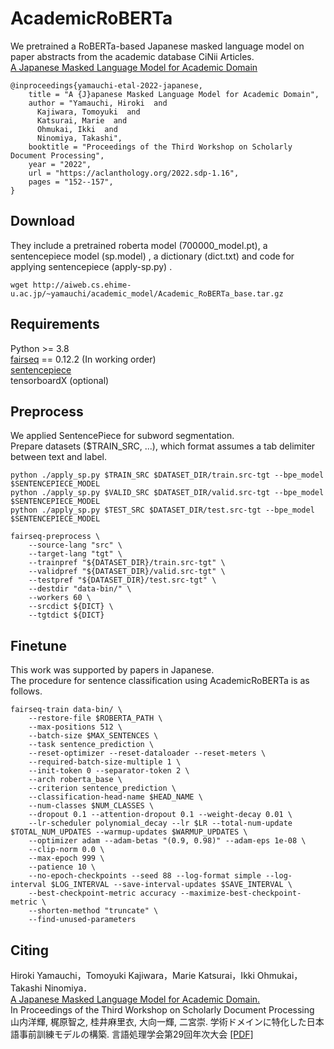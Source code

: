 # AcademicRoBERTa

We pretrained a RoBERTa-based Japanese masked language model on paper abstracts from the academic database CiNii Articles.  
[A Japanese Masked Language Model for Academic Domain](https://aclanthology.org/2022.sdp-1.16/)
```
@inproceedings{yamauchi-etal-2022-japanese,
    title = "A {J}apanese Masked Language Model for Academic Domain",
    author = "Yamauchi, Hiroki  and
      Kajiwara, Tomoyuki  and
      Katsurai, Marie  and
      Ohmukai, Ikki  and
      Ninomiya, Takashi",
    booktitle = "Proceedings of the Third Workshop on Scholarly Document Processing",
    year = "2022",
    url = "https://aclanthology.org/2022.sdp-1.16",
    pages = "152--157",
}

```

## Download
They include a pretrained roberta model (700000_model.pt), a sentencepiece model (sp.model) , a dictionary (dict.txt) and code for applying sentencepiece (apply-sp.py) .
```
wget http://aiweb.cs.ehime-u.ac.jp/~yamauchi/academic_model/Academic_RoBERTa_base.tar.gz
```
## Requirements
Python >= 3.8 <br>
[fairseq](https://github.com/facebookresearch/fairseq) == 0.12.2 (In working order)<br>
[sentencepiece](https://github.com/google/sentencepiece) <br>
tensorboardX (optional) <br>

## Preprocess
We applied SentencePiece for subword segmentation. <br>
Prepare datasets ($TRAIN_SRC, ...), which format assumes a tab delimiter between text and label.

```
python ./apply_sp.py $TRAIN_SRC $DATASET_DIR/train.src-tgt --bpe_model $SENTENCEPIECE_MODEL
python ./apply_sp.py $VALID_SRC $DATASET_DIR/valid.src-tgt --bpe_model $SENTENCEPIECE_MODEL
python ./apply_sp.py $TEST_SRC $DATASET_DIR/test.src-tgt --bpe_model $SENTENCEPIECE_MODEL
```
```
fairseq-preprocess \
    --source-lang "src" \
    --target-lang "tgt" \
    --trainpref "${DATASET_DIR}/train.src-tgt" \
    --validpref "${DATASET_DIR}/valid.src-tgt" \
    --testpref "${DATASET_DIR}/test.src-tgt" \
    --destdir "data-bin/" \
    --workers 60 \
    --srcdict ${DICT} \
    --tgtdict ${DICT}
```
## Finetune
This work was supported by papers in Japanese. <br>
The procedure for sentence classification using AcademicRoBERTa is as follows.
```
fairseq-train data-bin/ \
    --restore-file $ROBERTA_PATH \
    --max-positions 512 \
    --batch-size $MAX_SENTENCES \
    --task sentence_prediction \
    --reset-optimizer --reset-dataloader --reset-meters \
    --required-batch-size-multiple 1 \
    --init-token 0 --separator-token 2 \
    --arch roberta_base \
    --criterion sentence_prediction \
    --classification-head-name $HEAD_NAME \
    --num-classes $NUM_CLASSES \
    --dropout 0.1 --attention-dropout 0.1 --weight-decay 0.01 \
    --lr-scheduler polynomial_decay --lr $LR --total-num-update $TOTAL_NUM_UPDATES --warmup-updates $WARMUP_UPDATES \
    --optimizer adam --adam-betas "(0.9, 0.98)" --adam-eps 1e-08 \
    --clip-norm 0.0 \
    --max-epoch 999 \
    --patience 10 \
    --no-epoch-checkpoints --seed 88 --log-format simple --log-interval $LOG_INTERVAL --save-interval-updates $SAVE_INTERVAL \
    --best-checkpoint-metric accuracy --maximize-best-checkpoint-metric \
    --shorten-method "truncate" \
    --find-unused-parameters
```
## Citing
Hiroki Yamauchi，Tomoyuki Kajiwara，Marie Katsurai，Ikki Ohmukai，Takashi Ninomiya．<br>[A Japanese Masked Language Model for Academic Domain.](https://aclanthology.org/2022.sdp-1.16/) <br>In Proceedings of the Third Workshop on Scholarly Document Processing
山内洋輝, 梶原智之, 桂井麻里衣, 大向一輝, 二宮崇. 学術ドメインに特化した日本語事前訓練モデルの構築. 言語処理学会第29回年次大会 [[PDF]](https://www.anlp.jp/proceedings/annual_meeting/2023/pdf_dir/Q11-4.pdf)  
